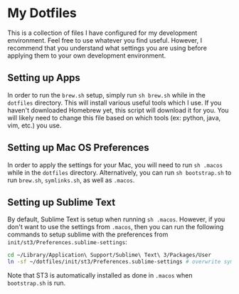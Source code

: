 My Dotfiles
===========

This is a collection of files I have configured for my development environment.
Feel free to use whatever you find useful. However, I recommend
that you understand what settings you are using before applying them to your
own development environment.

Setting up Apps
---------------
In order to run the `brew.sh` setup, simply run `sh brew.sh` while in the `dotfiles`
directory. This will install various useful tools which I use.
If you haven't downloaded Homebrew yet, this script will download it for you. You will
likely need to change this file based on which tools (ex: python, java, vim, etc.) you use.

Setting up Mac OS Preferences
-----------------------------
In order to apply the settings for your Mac, you will need to run `sh .macos`
while in the `dotfiles` directory. Alternatively, you can run `sh bootstrap.sh`
to run `brew.sh`, `symlinks.sh`, as well as `.macos`.

Setting up Sublime Text
-----------------------
By default, Sublime Text is setup when running `sh .macos`. However, if you
don't want to use the settings from `.macos`, then you can run the following
commands to setup sublime with the preferences from `init/st3/Preferences.sublime-settings`:

```bash
cd ~/Library/Application\ Support/Sublime\ Text\ 3/Packages/User
ln -sf ~/dotfiles/init/st3/Preferences.sublime-settings # overwrite symlink if one already exists
```

Note that ST3 is automatically installed as done in `.macos` when `bootstrap.sh`
is run.
